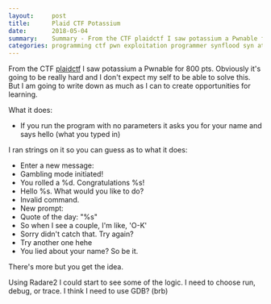 ```yaml
---
layout:     post
title:      Plaid CTF Potassium
date:       2018-05-04
summary:    Summary - From the CTF plaidctf I saw potassium a Pwnable for 800 pts. Obviously it's going to be really hard and I don't expect my self to be able to solve this. But I am going to write down as much as I can to create opportunities for learning.
categories: programming ctf pwn exploitation programmer synflood syn attack hack hacker deterlab networking female website bills github
---
```


From the CTF [plaidctf](https://play.plaidctf.com/) I saw potassium a Pwnable for 800 pts. Obviously it's going to be really hard and I don't expect my self to be able to solve this. But I am going to write down as much as I can to create opportunities for learning.

What it does:

* If you run the program with no parameters it asks you for your name and says hello (what you typed in) 

I ran strings on it so you can guess as to what it does:

* Enter a new message: 
* Gambling mode initiated!
* You rolled a %d. Congratulations %s!
* Hello %s. What would you like to do?
* Invalid command.
* New prompt: 
* Quote of the day: "%s"
* So when I see a couple, I'm like, 'O-K'
* Sorry didn't catch that. Try again?
* Try another one hehe
* You lied about your name? So be it.

There's more but you get the idea.

Using Radare2 I could start to see some of the logic. I need to choose run, debug, or trace. I think I need to use GDB? (brb)
